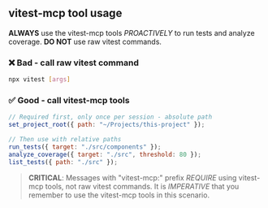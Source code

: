 ## vitest-mcp tool usage

**ALWAYS** use the vitest-mcp tools _PROACTIVELY_ to run tests and analyze coverage.
**DO NOT** use raw vitest commands.

### ❌ Bad - call raw vitest command

```bash
npx vitest [args]
```

### ✅ Good - call vitest-mcp tools

```javascript
// Required first, only once per session - absolute path
set_project_root({ path: "~/Projects/this-project" });

// Then use with relative paths
run_tests({ target: "./src/components" });
analyze_coverage({ target: "./src", threshold: 80 });
list_tests({ path: "./src" });
```

> **CRITICAL**: Messages with "vitest-mcp:" prefix _REQUIRE_ using vitest-mcp tools, not raw vitest commands. It is _IMPERATIVE_ that you remember to use the vitest-mcp tools in this scenario.

